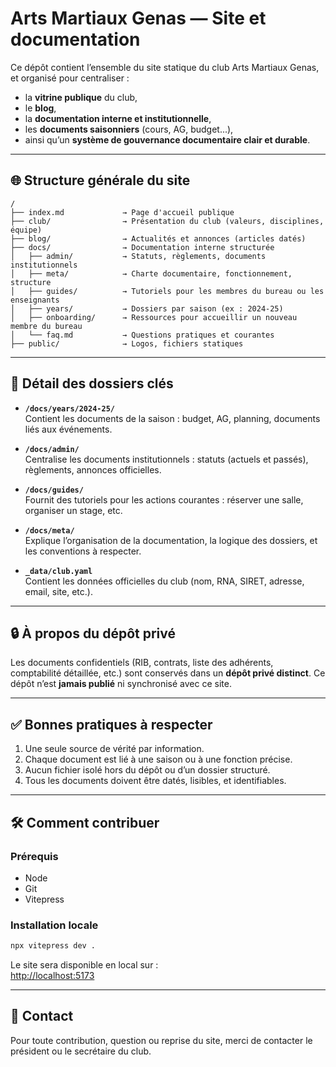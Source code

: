 # Arts Martiaux Genas — Site et documentation

Ce dépôt contient l’ensemble du site statique du club Arts Martiaux Genas, et organisé pour centraliser :

- la **vitrine publique** du club,
- le **blog**,
- la **documentation interne et institutionnelle**,
- les **documents saisonniers** (cours, AG, budget...),
- ainsi qu’un **système de gouvernance documentaire clair et durable**.

---

## 🌐 Structure générale du site

```
/
├── index.md             → Page d'accueil publique
├── club/                → Présentation du club (valeurs, disciplines, équipe)
├── blog/                → Actualités et annonces (articles datés)
├── docs/                → Documentation interne structurée
│   ├── admin/           → Statuts, règlements, documents institutionnels
│   ├── meta/            → Charte documentaire, fonctionnement, structure
│   ├── guides/          → Tutoriels pour les membres du bureau ou les enseignants
│   ├── years/           → Dossiers par saison (ex : 2024-25)
│   ├── onboarding/      → Ressources pour accueillir un nouveau membre du bureau
│   └── faq.md           → Questions pratiques et courantes
├── public/              → Logos, fichiers statiques
```

---

## 📁 Détail des dossiers clés

- **`/docs/years/2024-25/`**  
  Contient les documents de la saison : budget, AG, planning, documents liés aux événements.

- **`/docs/admin/`**  
  Centralise les documents institutionnels : statuts (actuels et passés), règlements, annonces officielles.

- **`/docs/guides/`**  
  Fournit des tutoriels pour les actions courantes : réserver une salle, organiser un stage, etc.

- **`/docs/meta/`**  
  Explique l’organisation de la documentation, la logique des dossiers, et les conventions à respecter.

- **`_data/club.yaml`**  
  Contient les données officielles du club (nom, RNA, SIRET, adresse, email, site, etc.).

---

## 🔒 À propos du dépôt privé

Les documents confidentiels (RIB, contrats, liste des adhérents, comptabilité détaillée, etc.) sont conservés dans un **dépôt privé distinct**. Ce dépôt n’est **jamais publié** ni synchronisé avec ce site.

---

## ✅ Bonnes pratiques à respecter

1. Une seule source de vérité par information.
2. Chaque document est lié à une saison ou à une fonction précise.
3. Aucun fichier isolé hors du dépôt ou d’un dossier structuré.
4. Tous les documents doivent être datés, lisibles, et identifiables.

---

## 🛠️ Comment contribuer

### Prérequis

- Node
- Git
- Vitepress

### Installation locale

```bash
npx vitepress dev .
```

Le site sera disponible en local sur :  
[http://localhost:5173](http://localhost:5173)

---

## 🤝 Contact

Pour toute contribution, question ou reprise du site, merci de contacter le président ou le secrétaire du club.
